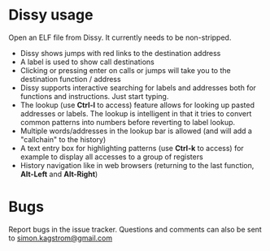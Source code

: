 # Dissy usage #
Open an ELF file from Dissy. It currently needs to be non-stripped.

  * Dissy shows jumps with red links to the destination address
  * A label is used to show call destinations
  * Clicking or pressing enter on calls or jumps will take you to the destination function / address
  * Dissy supports interactive searching for labels and addresses both for functions and instructions. Just start typing.
  * The lookup (use **Ctrl-l** to access) feature allows for looking up pasted addresses or labels. The lookup is intelligent in that it tries to convert common patterns into numbers before reverting to label lookup.
  * Multiple words/addresses in the lookup bar is allowed (and will add a "callchain" to the history)
  * A text entry box for highlighting patterns (use **Ctrl-k** to access) for example to display all accesses to a group of registers
  * History navigation like in web browsers (returning to the last function, **Alt-Left** and **Alt-Right**)

# Bugs #
Report bugs in the issue tracker. Questions and comments can also be sent to [simon.kagstrom@gmail.com](mailto:simon.kagstrom@gmail.com)